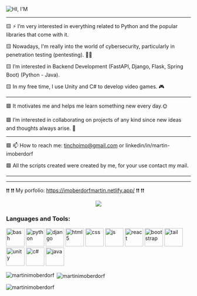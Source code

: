 ![HI, I'M](https://user-images.githubusercontent.com/93394695/226223217-11a0c93c-2ad4-43f3-a395-1761ac03d4ad.gif)


-----------------------------------------------------------------------------------------------------------------------------------------------------------------------------------

🟨 ⚡ I’m very interested in everything related to Python and the popular libraries that come with it.

🟨 Nowadays, I'm really into the world of cybersecurity, particularly in penetration testing (pentesting). 👩‍💻

🟨 I’m interested in Backend Development (FastAPI, Django, Flask, Spring Boot) (Python - Java).

🟨 In my free time, I use Unity and C# to develop video games. 🎮

-----------------------------------------------------------------------------------------------------------------------------------------------------------------------------------

🟩 It motivates me and helps me learn something new every day.🌞 

🟩 I’m interested in collaborating on projects of any kind since new ideas and thoughts always arise. 🧠

-----------------------------------------------------------------------------------------------------------------------------------------------------------------------------------

🟪 📫 How to reach me: tinchoimo@gmail.com  or linkedin/in/martin-imoberdorf

🟪 All the scripts created were created by me, for your use contact my mail.

-------------------------------------------------------------------------------------------------------------------------------------------------------------------------
----------
❗❗ ❗❗ My porfolio: https://imoberdorfmartin.netlify.app/ ❗❗ ❗❗



<div align="center">
  <img src="https://profile-counter.glitch.me/martinimoberdorf/count.svg?"/>
</div>

###


<h3 align="left">Languages and Tools:</h3>
<p align="left"> 
  <img src="https://img.icons8.com/?size=100&id=50ZQHdJTmPqw&format=png&color=000000" alt="bash" width="50" height="50"/>
  <img src="https://img.icons8.com/?size=100&id=13441&format=png&color=000000" alt="python" width="50" height="50"/>
  <img src="https://cdn.worldvectorlogo.com/logos/django.svg" alt="django" width="50" height="50"/>

   <img src="https://img.icons8.com/?size=100&id=20909&format=png&color=000000" alt="html5" width="50" height="50"/>
   <img src="https://img.icons8.com/?size=100&id=21278&format=png&color=000000" alt="css" width="50" height="50"/>
   <img src="https://img.icons8.com/?size=100&id=PXTY4q2Sq2lG&format=png&color=000000" alt="js" width="50" height="50"/>
   <img src="https://img.icons8.com/?size=100&id=wPohyHO_qO1a&format=png&color=000000" alt="react" width="50" height="50"/>
   <img src="https://img.icons8.com/?size=100&id=84710&format=png&color=000000" alt="bootstrap" width="50" height="50"/>
   <img src="https://img.icons8.com/?size=100&id=4PiNHtUJVbLs&format=png&color=000000" alt="tail" width="50" height="50"/>
   
   <img src="https://img.icons8.com/?size=100&id=39848&format=png&color=000000" alt="unity" width="50" height="50"/>
   <img src="https://img.icons8.com/?size=100&id=Fycm8TUhWmFU&format=png&color=000000" alt="c#" width="50" height="50"/>
   
   <img src="https://img.icons8.com/?size=100&id=13679&format=png&color=000000" alt="java" width="50" height="50"/>
    
</p>



<p><img align="left" src="https://github-readme-stats.vercel.app/api/top-langs?username=martinimoberdorf&show_icons=true&locale=en&layout=pie&theme=blue-green" alt="martinimoberdorf" /></p>
<p>&nbsp;<img align="center" src="https://github-readme-stats.vercel.app/api?username=martinimoberdorf&show_icons=true&locale=en&theme=blue-green&show_icons=true" alt="martinimoberdorf" /></p>
<p><img align="center" src="https://github-readme-streak-stats.herokuapp.com/?user=martinimoberdorf&theme=blue-green" alt="martinimoberdorf" /></p>

